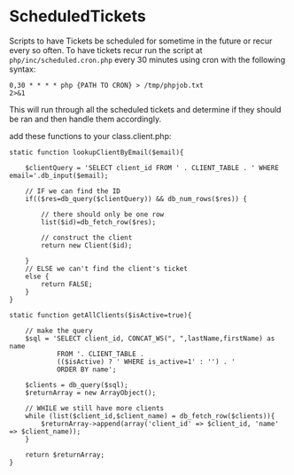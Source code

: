 ScheduledTickets
================

Scripts to have Tickets be scheduled for sometime in the future or recur every so often. To have tickets recur run the script at <code>php/inc/scheduled.cron.php</code> every 30 minutes using cron with the following syntax:

<code>0,30 * * * * php {PATH TO CRON} > /tmp/phpjob.txt 2>&1</code>

This will run through all the scheduled tickets and determine if they should be ran and then handle them accordingly.  

add these functions to your class.client.php:

	static function lookupClientByEmail($email){
		
		$clientQuery = 'SELECT client_id FROM ' . CLIENT_TABLE . ' WHERE email='.db_input($email);
		
		// IF we can find the ID
        if(($res=db_query($clientQuery)) && db_num_rows($res)) {
            
			// there should only be one row	
            list($id)=db_fetch_row($res);
			
			// construct the client
			return new Client($id);
			
        } 
        // ELSE we can't find the client's ticket
        else {
        	return FALSE;
        }
	}
	
	static function getAllClients($isActive=true){
		
		// make the query
		$sql = 'SELECT client_id, CONCAT_WS(", ",lastName,firstName) as name 
				FROM '. CLIENT_TABLE . 
				(($isActive) ? ' WHERE is_active=1' : '') . ' 
				ORDER BY name';
		
		$clients = db_query($sql);
		$returnArray = new ArrayObject();
		
		// WHILE we still have more clients
		while (list($client_id,$client_name) = db_fetch_row($clients)){
			$returnArray->append(array('client_id' => $client_id, 'name' => $client_name));
		}
		
		return $returnArray;
	}
	
</code>
